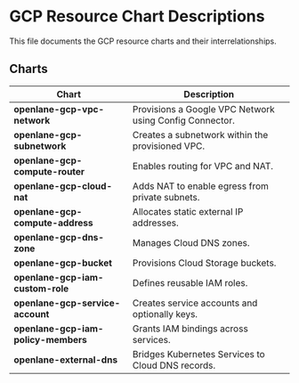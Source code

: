 
# GCP Resource Chart Descriptions

This file documents the GCP resource charts and their interrelationships.

## Charts

| Chart | Description |
|-------|-------------|
| **openlane-gcp-vpc-network** | Provisions a Google VPC Network using Config Connector. |
| **openlane-gcp-subnetwork** | Creates a subnetwork within the provisioned VPC. |
| **openlane-gcp-compute-router** | Enables routing for VPC and NAT. |
| **openlane-gcp-cloud-nat** | Adds NAT to enable egress from private subnets. |
| **openlane-gcp-compute-address** | Allocates static external IP addresses. |
| **openlane-gcp-dns-zone** | Manages Cloud DNS zones. |
| **openlane-gcp-bucket** | Provisions Cloud Storage buckets. |
| **openlane-gcp-iam-custom-role** | Defines reusable IAM roles. |
| **openlane-gcp-service-account** | Creates service accounts and optionally keys. |
| **openlane-gcp-iam-policy-members** | Grants IAM bindings across services. |
| **openlane-external-dns** | Bridges Kubernetes Services to Cloud DNS records. |
